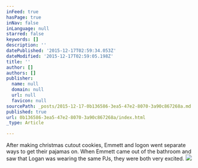 ```yaml
---
inFeed: true
hasPage: true
inNav: false
inLanguage: null
starred: false
keywords: []
description: ''
datePublished: '2015-12-17T02:59:34.053Z'
dateModified: '2015-12-17T02:59:05.198Z'
title: ''
author: []
authors: []
publisher:
  name: null
  domain: null
  url: null
  favicon: null
sourcePath: _posts/2015-12-17-0b136586-3ea5-47e2-8070-3a90c867268a.md
published: true
url: 0b136586-3ea5-47e2-8070-3a90c867268a/index.html
_type: Article

---
```

After making christmas cutout cookies, Emmett and logon went separate ways to get their pajamas on.  When Emmett came out of the bathroom and saw that Logan was wearing the same PJs, they were both very excited.
![](https://the-grid-user-content.s3-us-west-2.amazonaws.com/7833f158-e210-4c30-a5c6-e2602d811f95.JPG)